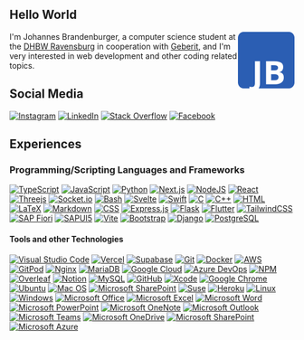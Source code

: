 ## Hello World

<a href="https://brandenburger.dev"><img src="jb-logo-white.svg" align="right"  width="100px"></a>

I'm Johannes Brandenburger, a computer science student at the [DHBW Ravensburg](https://www.ravensburg.dhbw.de/) in cooperation with [Geberit](https://geberit.com), and I'm very interested in web development and other coding related topics.

## Social Media

[![Instagram](https://img.shields.io/badge/Instagram-%23E4405F.svg?logo=Instagram&logoColor=white)](https://instagram.com/johannes_brande)
[![LinkedIn](https://img.shields.io/badge/LinkedIn-%230077B5.svg?logo=linkedin&logoColor=white)](https://www.linkedin.com/in/johannes-brandenburger-a72b79221/)
[![Stack Overflow](https://img.shields.io/badge/-Stackoverflow-FE7A16?logo=stack-overflow&logoColor=white)](https://stackoverflow.com/users/17077371/johannes-brandenburger)
[![Facebook](https://img.shields.io/badge/Facebook-%231877F2?logo=Facebook&logoColor=white)](https://www.facebook.com/johannes.brandenburger.7)


## Experiences 

### Programming/Scripting Languages and Frameworks

[![TypeScript](https://img.shields.io/badge/TypeScript-%23007ACC.svg?logo=typescript&logoColor=white)](https://www.typescriptlang.org/) [![JavaScript](https://img.shields.io/badge/JavaScript-%23323330.svg?logo=javascript&logoColor=%23F7DF1E)](https://www.javascript.com/) [![Python](https://img.shields.io/badge/Python-3670A0?logo=python&logoColor=ffdd54)](https://www.python.org/) [![Next.js](https://img.shields.io/badge/Next.js-000000.svg?logo=nextdotjs&logoColor=white)](https://nextjs.org/) [![NodeJS](https://img.shields.io/badge/Node.js-6DA55F?logo=node.js&logoColor=white)](https://nodejs.org/en/) [![React](https://img.shields.io/badge/React-%2320232a.svg?logo=react&logoColor=%2361DAFB)](https://reactjs.org/) [![Threejs](https://img.shields.io/badge/threejs-black?logo=three.js&logoColor=white)](https://threejs.org/) [![Socket.io](https://img.shields.io/badge/Socket.io-black?logo=socket.io&badgeColor=010101)](https://socket.io/) [![Bash](https://img.shields.io/badge/Bash-%23121011.svg?logo=gnu-bash&logoColor=white)](https://www.gnu.org/software/bash/) [![Svelte](https://img.shields.io/badge/svelte-%23f1413d.svg?logo=svelte&logoColor=white)](https://svelte.dev/) [![Swift](https://img.shields.io/badge/swift-F54A2A?logo=swift&logoColor=white)](https://developer.apple.com/swift/) [![C](https://img.shields.io/badge/c-%2300599C.svg?logo=c&logoColor=white)](https://www.w3schools.com/C/) [![C++](https://img.shields.io/badge/c++-%2300599C.svg?logo=c%2B%2B&logoColor=white)](https://www.w3schools.com/CPP/default.asp) [![HTML](https://img.shields.io/badge/HTML-%23E34F26.svg?logo=html5&logoColor=white)](https://www.w3schools.com/html/) [![LaTeX](https://img.shields.io/badge/LaTeX-%23008080.svg?logo=latex&logoColor=white)](https://www.latex-project.org/) [![Markdown](https://img.shields.io/badge/Markdown-%23000000.svg?logo=markdown&logoColor=white)](https://www.markdownguide.org/) [![CSS](https://img.shields.io/badge/CSS-%231572B6.svg?logo=css3&logoColor=white)](https://www.w3schools.com/css/) [![Express.js](https://img.shields.io/badge/Express.js-%23404d59.svg?logo=express&logoColor=%2361DAFB)]() [![Flask](https://img.shields.io/badge/flask-%23000.svg?logo=flask&logoColor=white)](https://expressjs.com/de/) [![Flutter](https://img.shields.io/badge/Flutter-%2302569B.svg?logo=Flutter&logoColor=white)](https://flutter.dev/) [![TailwindCSS](https://img.shields.io/badge/tailwindcss-%2338B2AC.svg?logo=tailwind-css&logoColor=white)](https://tailwindcss.com/) [![SAP Fiori](https://img.shields.io/badge/Fiori-%235899DA.svg?logo=sap&logoColor=white)](https://sapui5.hana.ondemand.com/) [![SAPUI5](https://img.shields.io/badge/SAPUI5-%232F6497.svg?logo=sap&logoColor=white)](https://sapui5.hana.ondemand.com/) [![Vite](https://img.shields.io/badge/Vite-%23000000.svg?logo=vite&logoColor=white)](https://vitejs.dev/) [![Bootstrap](https://img.shields.io/badge/Bootstrap-563D7C?logo=bootstrap&logoColor=white)](https://getbootstrap.com/) [![Django](https://img.shields.io/badge/Django-%23092E20.svg?logo=django&logoColor=white)](https://www.djangoproject.com/) [![PostgreSQL](https://img.shields.io/badge/PostgreSQL-316192?logo=postgresql&logoColor=white)](https://www.postgresql.org/)

#### Tools and other Technologies

[![Visual Studio Code](https://img.shields.io/badge/Visual_Studio_Code-0078D4?logo=visual%20studio%20code&logoColor=whit)](https://code.visualstudio.com/) [![Vercel](https://img.shields.io/badge/vercel-%23000000.svg?logo=vercel&logoColor=white)](https://vercel.com/) [![Supabase](https://img.shields.io/badge/Supabase-3ECF8E?logo=supabase&logoColor=white)](https://supabase.com/) [![Git](https://img.shields.io/badge/Git-%23F05032.svg?logo=git&logoColor=white)](https://git-scm.com/) [![Docker](https://img.shields.io/badge/Docker-%230db7ed.svg?logo=docker&logoColor=white)](https://www.docker.com/) [![AWS](https://img.shields.io/badge/AWS-%23FF9900.svg?logo=amazon-aws&logoColor=white)](https://aws.amazon.com/) [![GitPod](https://img.shields.io/badge/Gitpod-000000?logo=gitpod&logoColor=#FFAE33)](https://www.gitpod.io/) [![Nginx](https://img.shields.io/badge/Nginx-%23009639.svg?logo=nginx&logoColor=white)](https://www.nginx.com/) [![MariaDB](https://img.shields.io/badge/MariaDB-003545?logo=mariadb&logoColor=white)](https://mariadb.org/) [![Google Cloud](https://img.shields.io/badge/Google%20Cloud-%234285F4.svg?logo=google-cloud&logoColor=white)](https://cloud.google.com/?hl=de) [![Azure DevOps](https://img.shields.io/badge/Azure_DevOps-%230078D7.svg?logo=azure-devops&logoColor=white)](https://azure.microsoft.com/en-us/services/devops/) [![NPM](https://img.shields.io/badge/npm-%23000000.svg?logo=npm&logoColor=white)](https://www.npmjs.com/) [![Overleaf](https://img.shields.io/badge/Overleaf-47A141?logo=Overleaf&logoColor=white)](https://www.overleaf.com/) [![Notion](https://img.shields.io/badge/Notion-%23000000.svg?logo=notion&logoColor=white)](https://www.notion.so/) [![MySQL](https://img.shields.io/badge/MySQL-%2300f.svg?logo=mysql&logoColor=white)](https://www.notion.so/) [![GitHub](https://img.shields.io/badge/GitHub-181717.svg?logo=github&logoColor=white)](https://github.com/) [![Xcode](https://img.shields.io/badge/Xcode-007ACC?logo=Xcode&logoColor=white)](https://developer.apple.com/xcode/) [![Google Chrome](https://img.shields.io/badge/Google%20Chrome-4285F4?logo=GoogleChrome&logoColor=white)](https://www.google.com/intl/de/chrome/) [![Ubuntu](https://img.shields.io/badge/Ubuntu-E95420?logo=ubuntu&logoColor=white)](https://ubuntu.com/) [![Mac OS](https://img.shields.io/badge/mac%20os-000000?logo=macos&logoColor=F0F0F0)](https://www.apple.com/macos/) [![Microsoft SharePoint](https://img.shields.io/badge/Microsoft_SharePoint-0078D4?logo=microsoft-sharepoint&logoColor=white)](https://www.microsoft.com/en-us/microsoft-365/sharepoint/collaboration) [![Suse](https://img.shields.io/badge/SUSE-0C322C?logo=SUSE&logoColor=white)](https://www.suse.com/de-de/) [![Heroku](https://img.shields.io/badge/heroku-%23430098.svg?logo=heroku&logoColor=white)](https://www.heroku.com/) [![Linux](https://img.shields.io/badge/Linux-FCC624?logo=linux&logoColor=black)](https://www.linux.org/) [![Windows](https://img.shields.io/badge/Windows-0078D6?logo=windows&logoColor=white)](https://www.microsoft.com/de-de/windows) [![Microsoft Office](https://img.shields.io/badge/Microsoft_Office-D83B01?logo=microsoft-office&logoColor=white)](https://www.office.com/) [![Microsoft Excel](https://img.shields.io/badge/Microsoft_Excel-217346?logo=microsoft-excel&logoColor=white)](https://www.office.com/) [![Microsoft Word](https://img.shields.io/badge/Microsoft_Word-2B579A?logo=microsoft-word&logoColor=white)](https://www.office.com/) [![Microsoft PowerPoint](https://img.shields.io/badge/Microsoft_PowerPoint-B7472A?logo=microsoft-powerpoint&logoColor=white)](https://www.office.com/) [![Microsoft OneNote](https://img.shields.io/badge/Microsoft_OneNote-7719AA?logo=microsoft-onenote&logoColor=white)](https://www.office.com/) [![Microsoft Outlook](https://img.shields.io/badge/Microsoft_Outlook-0078D4?logo=microsoft-outlook&logoColor=white)](https://www.office.com/) [![Microsoft Teams](https://img.shields.io/badge/Microsoft_Teams-6264A7?logo=microsoft-teams&logoColor=white)](https://www.office.com/) [![Microsoft OneDrive](https://img.shields.io/badge/Microsoft_OneDrive-0078D4?logo=microsoft-onedrive&logoColor=white)](https://www.office.com/) [![Microsoft SharePoint](https://img.shields.io/badge/Microsoft_SharePoint-0078D4?logo=microsoft-sharepoint&logoColor=white)](https://www.office.com/) [![Microsoft Azure](https://img.shields.io/badge/Microsoft_Azure-0089D6?logo=microsoft-azure&logoColor=white)](https://azure.microsoft.com/en-us/)

